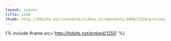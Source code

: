 ```yaml
---
layout: sieutv
title: 1250
thumb: http://hdsite.net/contents/videos_screenshots/1000/1250/preview_360p.mp4.jpg
---
```

{% include iframe src='http://hdsite.net/embed/1250' %}
 
